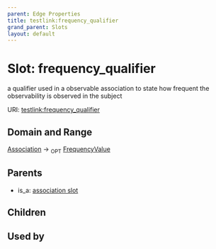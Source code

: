 ```yaml
---
parent: Edge Properties
title: testlink:frequency_qualifier
grand_parent: Slots
layout: default
---
```


# Slot: frequency_qualifier


a qualifier used in a observable association to state how frequent the observability is observed in the subject

URI: [testlink:frequency_qualifier](https://w3id.org/testlink/vocab/frequency_qualifier)

## Domain and Range

[Association](Association.md) ->  <sub>OPT</sub> [FrequencyValue](FrequencyValue.md)

## Parents

 *  is_a: [association slot](association_slot.md)

## Children


## Used by

